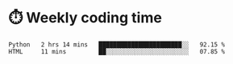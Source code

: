 
# :stopwatch: Weekly coding time
<!--START_SECTION:waka-->

```text
Python   2 hrs 14 mins   ███████████████████████░░   92.15 %
HTML     11 mins         ██░░░░░░░░░░░░░░░░░░░░░░░   07.85 %
```

<!--END_SECTION:waka-->


<!-- <p> <img src="https://github-readme-stats.vercel.app/api?username=cozgerest&show_icons=true&hide_border=false" />  </p> -->

